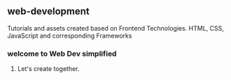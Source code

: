 ## web-development
Tutorials and assets created based on Frontend Technologies. HTML, CSS, JavaScript and corresponding Frameworks

### welcome to Web Dev simplified
1. Let's create together.
